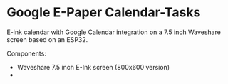 # Google E-Paper Calendar-Tasks
E-ink calendar with Google Calendar integration on a 7.5 inch Waveshare screen based on an ESP32.

Components:

* Waveshare 7.5 inch E-Ink screen (800x600 version)
*
